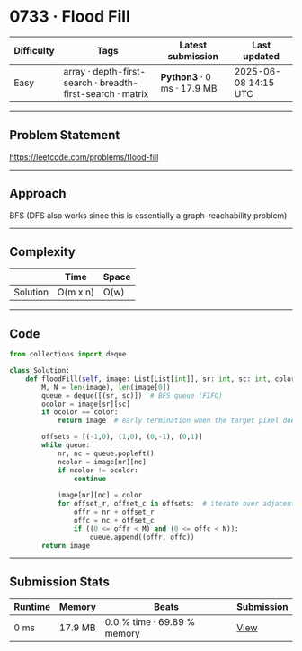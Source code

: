 # 0733 · Flood Fill

| Difficulty | Tags | Latest submission | Last updated |
| --- | --- | --- | --- |
| Easy | array · depth-first-search · breadth-first-search · matrix | **Python3** · 0 ms · 17.9 MB | 2025-06-08 14:15 UTC |

---

## Problem Statement
https://leetcode.com/problems/flood-fill

---

## Approach
BFS (DFS also works since this is essentially a graph-reachability problem)

---

## Complexity
| | Time | Space |
|---|---|---|
| Solution | O(m x n) | O(w) |

---

## Code

```python
from collections import deque

class Solution:
    def floodFill(self, image: List[List[int]], sr: int, sc: int, color: int) -> List[List[int]]:
        M, N = len(image), len(image[0])
        queue = deque([(sr, sc)])  # BFS queue (FIFO)
        ocolor = image[sr][sc]
        if ocolor == color:
            return image  # early termination when the target pixel does not need to be updated

        offsets = [(-1,0), (1,0), (0,-1), (0,1)]
        while queue:
            nr, nc = queue.popleft()
            ncolor = image[nr][nc]
            if ncolor != ocolor:
                continue
            
            image[nr][nc] = color
            for offset_r, offset_c in offsets:  # iterate over adjacent pixels
                offr = nr + offset_r
                offc = nc + offset_c
                if ((0 <= offr < M) and (0 <= offc < N)):
                    queue.append((offr, offc))
        return image
```

---

## Submission Stats
| Runtime | Memory | Beats | Submission |
| --- | --- | --- | --- |
| 0 ms | 17.9 MB | 0.0 % time · 69.89 % memory | [View](https://leetcode.com/problems/flood-fill/submissions/1657710478/) |
